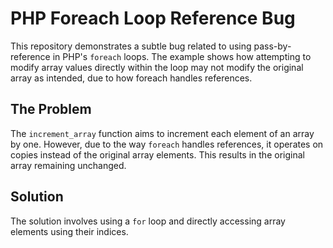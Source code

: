 # PHP Foreach Loop Reference Bug

This repository demonstrates a subtle bug related to using pass-by-reference in PHP's `foreach` loops.  The example shows how attempting to modify array values directly within the loop may not modify the original array as intended, due to how foreach handles references.

## The Problem

The `increment_array` function aims to increment each element of an array by one. However, due to the way `foreach` handles references, it operates on copies instead of the original array elements.  This results in the original array remaining unchanged.

## Solution

The solution involves using a `for` loop and directly accessing array elements using their indices.